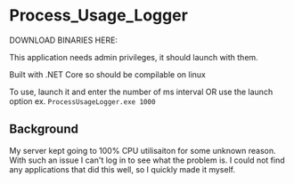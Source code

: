 # Process_Usage_Logger
DOWNLOAD BINARIES HERE: 

This application needs admin privileges, it should launch with them.

Built with .NET Core so should be compilable on linux

To use, launch it and enter the number of ms interval OR use the launch option
ex.
`ProcessUsageLogger.exe 1000`

## Background ##
My server kept going to 100% CPU utilisaiton for some unknown reason. With such an issue I can't log in to see what the problem is.
I could not find any applications that did this well, so I quickly made it myself.
